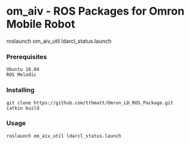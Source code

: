 # om_aiv - ROS Packages for Omron Mobile Robot

<!-- rosrun om_aiv_util ld_status_publisher.py -->

roslaunch om_aiv_util ldarcl_status.launch

### Prerequisites
```
Ubuntu 18.04
ROS Melodic 
```

### Installing
```
git clone https://github.com/tthmatt/Omron_LD_ROS_Package.git
catkin build
```
### Usage
```
roslaunch om_aiv_util ldarcl_status.launch
```
